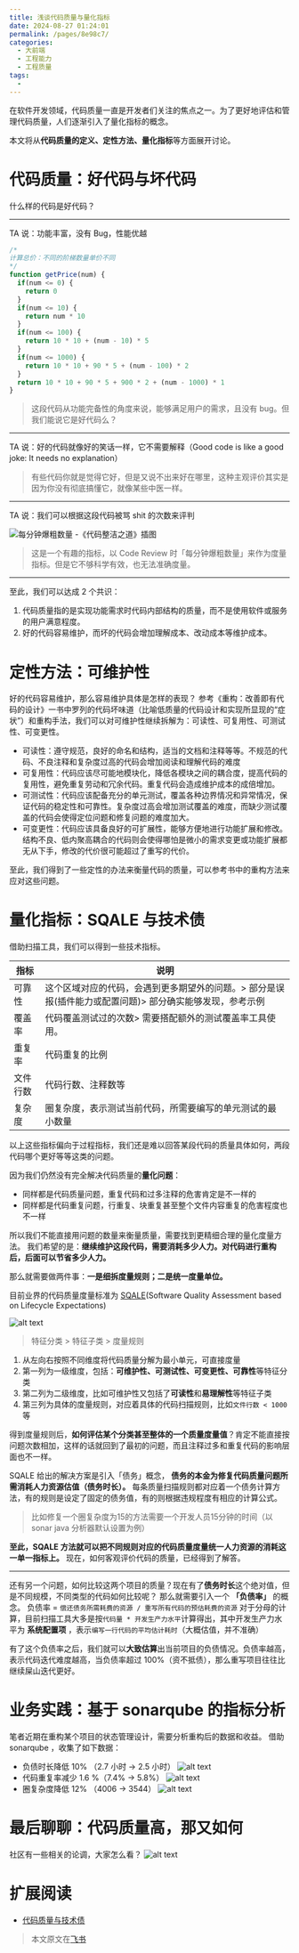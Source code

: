 ```yaml
---
title: 浅谈代码质量与量化指标
date: 2024-08-27 01:24:01
permalink: /pages/8e98c7/
categories: 
  - 大前端
  - 工程能力
  - 工程质量
tags: 
  - 
---
```


在软件开发领域，代码质量一直是开发者们关注的焦点之一。为了更好地评估和管理代码质量，人们逐渐引入了量化指标的概念。

本文将从**代码质量的定义、定性方法、量化指标**等方面展开讨论。

<!-- more -->

# 代码质量：好代码与坏代码
什么样的代码是好代码？

---
TA 说：功能丰富，没有 Bug，性能优越

```js
/*
计算总价：不同的阶梯数量单价不同
*/
function getPrice(num) {
  if(num <= 0) {
    return 0
  }
  if(num <= 10) {
    return num * 10
  }
  if(num <= 100) {
    return 10 * 10 + (num - 10) * 5
  }
  if(num <= 1000) {
    return 10 * 10 + 90 * 5 + (num - 100) * 2
  }
  return 10 * 10 + 90 * 5 + 900 * 2 + (num - 1000) * 1
}
```

> 这段代码从功能完备性的角度来说，能够满足用户的需求，且没有 bug。但我们能说它是好代码么？

---

TA 说：好的代码就像好的笑话一样，它不需要解释（Good code is like a good joke: It needs no explanation）
> 有些代码你就是觉得它好，但是又说不出来好在哪里，这种主观评价其实是因为你没有彻底搞懂它，就像某些中医一样。

---

TA 说：我们可以根据这段代码被骂 shit 的次数来评判

![每分钟爆粗数量 -《代码整洁之道》插图](../../../@assets/img/image-17.png)
> 这是一个有趣的指标，以 Code Review 时「每分钟爆粗数量」来作为度量指标。但是它不够科学有效，也无法准确度量。

---


至此，我们可以达成 2 个共识：
1. 代码质量指的是实现功能需求时代码内部结构的质量，而不是使用软件或服务的用户满意程度。
2. 好的代码容易维护，而坏的代码会增加理解成本、改动成本等维护成本。



# 定性方法：可维护性
好的代码容易维护，那么容易维护具体是怎样的表现？
参考《重构：改善即有代码的设计》一书中罗列的代码坏味道（比喻低质量的代码设计和实现所显现的“症状”）和重构手法，我们可以对可维护性继续拆解为：可读性、可复用性、可测试性、可变更性。
- 可读性：遵守规范，良好的命名和结构，适当的文档和注释等等。不规范的代码、不良注释和复杂度过高的代码会增加阅读和理解代码的难度
- 可复用性：代码应该尽可能地模块化，降低各模块之间的耦合度，提高代码的复用性，避免重复劳动和冗余代码。重复代码会造成维护成本的成倍增加。
- 可测试性：代码应该配备充分的单元测试，覆盖各种边界情况和异常情况，保证代码的稳定性和可靠性。复杂度过高会增加测试覆盖的难度，而缺少测试覆盖的代码会使得定位问题和修复问题的难度加大。
- 可变更性：代码应该具备良好的可扩展性，能够方便地进行功能扩展和修改。结构不良、低内聚高耦合的代码则会使得哪怕是微小的需求变更或功能扩展都无从下手，修改的代价很可能超过了重写的代价。

至此，我们得到了一些定性的办法来衡量代码的质量，可以参考书中的重构方法来应对这些问题。

# 量化指标：SQALE 与技术债
借助扫描工具，我们可以得到一些技术指标。

| **指标** | **说明** |
| --- |  --- |
| 可靠性 | 这个区域对应的代码，会遇到更多期望外的问题。> 部分是误报(插件能力或配置问题)> 部分确实能够发现，参考示例 |
| 覆盖率 | 代码覆盖测试过的次数> 需要搭配额外的测试覆盖率工具使用。 |
| 重复率 | 代码重复的比例 |
| 文件行数 | 代码行数、注释数等 |
| 复杂度 | 圈复杂度，表示测试当前代码，所需要编写的单元测试的最小数量 |

以上这些指标偏向于过程指标，我们还是难以回答某段代码的质量具体如何，两段代码哪个更好等等这类的问题。

因为我们仍然没有完全解决代码质量的**量化问题**：
-   同样都是代码质量问题，重复代码和过多注释的危害肯定是不一样的
-   同样都是代码重复问题，行重复、块重复甚至整个文件内容重复的危害程度也不一样

所以我们不能直接用问题的数量来衡量质量，需要找到更精细合理的量化度量方法。
我们希望的是：**继续维护这段代码，需要消耗多少人力。对代码进行重构后，后面可以节省多少人力。**

那么就需要做两件事：**一是细拆度量规则；二是统一度量单位。**

目前业界的代码质量度量标准为 [SQALE](http://www.sqale.org)(Software Quality Assessment based on Lifecycle Expectations)

![alt text](../../../@assets/img/image-42.png)
> 特征分类 > 特征子类 > 度量规则
1.  从左向右按照不同维度将代码质量分解为最小单元，可直接度量
2.  第一列为一级维度，包括：**可维护性、可测试性、可变更性、可靠性**等特征分类
3.  第二列为二级维度，比如可维护性又包括了**可读性**和**易理解性**等特征子类
4.  第三列为具体的度量规则，对应着具体的代码扫描规则，比如`文件行数 < 1000`等

得到度量规则后，**如何评估某个分类甚至整体的一个质量度量值**？肯定不能直接按问题次数相加，这样的话就回到了最初的问题，而且注释过多和重复代码的影响层面也不一样。

SQALE 给出的解决方案是引入「债务」概念， **债务的本金为修复代码质量问题所需消耗人力资源估值（债务时长）。** 每条质量扫描规则都对应着一个债务计算方法，有的规则是设定了固定的债务值，有的则根据违规程度有相应的计算公式。

> 比如修复一个圈复杂度为15的方法需要一个开发人员15分钟的时间（以 sonar java 分析器默认设置为例）

**至此，SQALE 方法就可以把不同规则对应的代码质量度量统一人力资源的消耗这一单一指标上。**
现在，如何客观评价代码的质量，已经得到了解答。

---

还有另一个问题，如何比较这两个项目的质量？现在有了**债务时长**这个绝对值，但是不同规模，不同类型的代码如何比较呢？
那么就需要引入一个 **「负债率」** 的概念。
负债率 = `偿还债务所需耗费的资源 / 重写所有代码的预估耗费的资源`
对于分母的计算，目前扫描工具大多是按`代码量 * 开发生产力水平`计算得出，其中开发生产力水平为 **系统配置项** ，表示`编写一行代码的平均估计耗时`（大概估值，并不准确）

有了这个负债率之后，我们就可以**大致估算**出当前项目的负债情况。负债率越高，表示代码迭代难度越高，当负债率超过 100%（资不抵债），那么重写项目往往比继续屎山迭代更好。

# 业务实践：基于 sonarqube 的指标分析

笔者近期在重构某个项目的状态管理设计，需要分析重构后的数据和收益。
借助 sonarqube ，收集了如下数据：
- 负债时长降低 10% （2.7 小时 -> 2.5 小时）
![alt text](../../../@assets/img/image-43.png)
- 代码重复率减少 1.6 %（7.4% -> 5.8%）
![alt text](../../../@assets/img/image-44.png)
- 圈复杂度降低 12% （4006 -> 3544）
![alt text](../../../@assets/img/image-45.png)


# 最后聊聊：代码质量高，那又如何
社区有一些相关的论调，大家怎么看？
![alt text](../../../@assets/img/image-46.png)

# 扩展阅读
-   [代码质量与技术债](https://cloud.tencent.com/developer/article/1151495)
> 本文原文在[飞书](https://itoutiao.feishu.cn/docx/PCHQdOKdFoi2Uix1VW0cWmRwnBe)